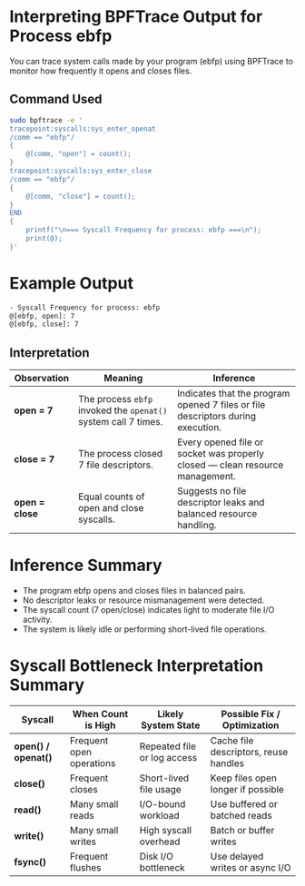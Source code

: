 # Interpreting BPFTrace Output for Process ebfp

You can trace system calls made by your program (ebfp) using BPFTrace to monitor how frequently it opens and closes files.

##  Command Used

```bash
sudo bpftrace -e '
tracepoint:syscalls:sys_enter_openat
/comm == "ebfp"/
{
    @[comm, "open"] = count();
}
tracepoint:syscalls:sys_enter_close
/comm == "ebfp"/
{
    @[comm, "close"] = count();
}
END
{
    printf("\n=== Syscall Frequency for process: ebfp ===\n");
    print(@);
}'
````

# Example Output
```bash
- Syscall Frequency for process: ebfp 
@[ebfp, open]: 7
@[ebfp, close]: 7
````

##  Interpretation

| Observation | Meaning | Inference |
|--------------|----------|------------|
| **open = 7** | The process `ebfp` invoked the `openat()` system call 7 times. | Indicates that the program opened 7 files or file descriptors during execution. |
| **close = 7** | The process closed 7 file descriptors. | Every opened file or socket was properly closed — clean resource management. |
| **open = close** | Equal counts of open and close syscalls. | Suggests no file descriptor leaks and balanced resource handling. |

# Inference Summary

- The program ebfp opens and closes files in balanced pairs.
- No descriptor leaks or resource mismanagement were detected.
- The syscall count (7 open/close) indicates light to moderate file I/O activity.
- The system is likely idle or performing short-lived file operations.

# Syscall Bottleneck Interpretation Summary

| Syscall | When Count is High | Likely System State | Possible Fix / Optimization |
|----------|-------------------|---------------------|-----------------------------|
| **open() / openat()** | Frequent open operations | Repeated file or log access | Cache file descriptors, reuse handles |
| **close()** | Frequent closes | Short-lived file usage | Keep files open longer if possible |
| **read()** | Many small reads | I/O-bound workload | Use buffered or batched reads |
| **write()** | Many small writes | High syscall overhead | Batch or buffer writes |
| **fsync()** | Frequent flushes | Disk I/O bottleneck | Use delayed writes or async I/O |





